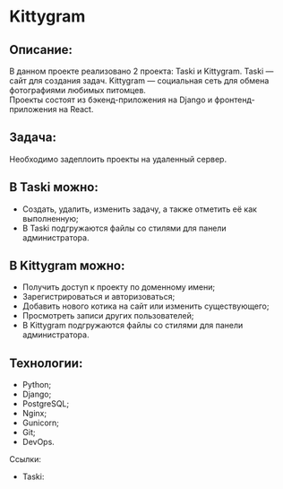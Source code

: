 # Kittygram

## Описание:
В данном проекте реализовано 2 проекта: Taski и Kittygram.
Taski — сайт для создания задач.
Kittygram — социальная сеть для обмена фотографиями любимых питомцев.  
Проекты состоят из бэкенд-приложения на Django и фронтенд-приложения на React.

## Задача:
Необходимо задеплоить проекты на удаленный сервер.

## В Taski можно:
- Создать, удалить, изменить задачу, а также отметить её как выполненную;
- В Taski подгружаются файлы со стилями для панели администратора.

## В Kittygram можно:
- Получить доступ к проекту по доменному имени;
- Зарегистрироваться и авторизоваться;
- Добавить нового котика на сайт или изменить существующего;
- Просмотреть записи других пользователей;
- В Kittygram подгружаются файлы со стилями для панели администратора.

## Технологии:
- Python;
- Django;
- PostgreSQL;
- Nginx;
- Gunicorn;
- Git;
- DevOps.

Ссылки:
- Taski: 
